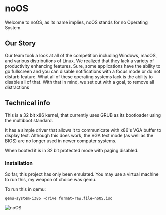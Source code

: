 # noOS

Welcome to noOS, as its name implies, noOS stands for no Operating System. 

## Our Story

Our team took a look at all of the competition including Windows, macOS, and various distributions of Linux. 
We realized that they lack a variety of productivity enhancing features. 
Sure, some applications have the ability to go fullscreen and you can disable notifications with a focus mode or do not disturb feature. 
What all of these operating systems lack is the ability to disable all of that.
With that in mind, we set out with a goal, to remove all distractions

## Technical info
This is a 32 bit x86 kernel, that currently uses GRUB as its bootloader using the multiboot standard.

It has a simple driver that allows it to communicate with x86's VGA buffer to display text.
Although this does work, the VGA text mode (as well as the BIOS) are no longer used in newer computer systems.

When booted it is in 32 bit protected mode with paging disabled.

### Installation
So far, this project has only been emulated. You may use a virtual machine to run this, my weapon of choice was qemu.

To run this in qemu:

`qemu-system-i386 -drive format=raw,file=noOS.iso`

![noOS](https://user-images.githubusercontent.com/97703215/164989700-cd526073-eb74-43c2-ae81-2156a11454cf.png)
